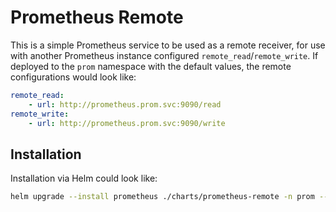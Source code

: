 # Prometheus Remote

This is a simple Prometheus service to be used as a remote receiver, for use with another Prometheus instance configured `remote_read`/`remote_write`. If deployed to the `prom` namespace with the default values, the remote configurations would look like:

```yaml
remote_read:
    - url: http://prometheus.prom.svc:9090/read
remote_write:
    - url: http://prometheus.prom.svc:9090/write
```

## Installation

Installation via Helm could look like:

```bash
helm upgrade --install prometheus ./charts/prometheus-remote -n prom --create-namespace
```
